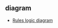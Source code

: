 ## diagram
- [Rules logic diagram](https://sequencediagram.org/index.html#initialData=C4S2BsFMAICUFcrXAewOYgMYChuQHajACe0AxAGICCAIgOxUAM0ARAKL4CO8IATqbEjdIAZ2AtoAQxHQ2sSgGYAnAGEAjACZsAB0m9QmELsJpeKeNvI0ArDQAcNFdABUzqtu3gsk0CnzRMFABbbT8CYBFXHT0DI0lCcgB3AAswGBYEKBlAwjNwKF4JaTgVMkkvTEgAI3B4SGj9LDiEshS01kFDbRgRSF4ANyxIIplYAGUyiura+t1GrvjgJNTgdMzRaApJTGAUfhG4ABlJoZq6vHwAE2wAM15JIJhKGjYAIRpmdZFsOWgAWgAfCUAFy6YioSTXfAoVbQFD9PqyWAAGlgKmB0AA3gAdfysXiQG59AiVFjAlgErqQQQ3FjI3HQVgpFBklgACQAqmNXlQAHI0Fi4gC+2GhsPhiLkqPRmweIHAxAAspAglVEQAVYjdETA3Hsrk8-l0vUAcVgfJoYwA8rzjfgWDQqByTWz1XIWNg0X9AWjgQThGJoP1yiBLj4QH5PSofWMMWhIMBOkZIK9iDTifhKgAKEBcHj8QQB4AAOnjicJGezAEoqwBuKMAHjIpkgBG94wxSe6Ub+zYJBABsEOGMpya+Wx2e2IpYT6xzeb4aaEdTEM+AAHVkigszXG33W-h28O4Ih6l7ey2B76T1Bi7x4Pgdz39wO5BicXiKRWCZnhuTR90NJ2oyLCJHswDJKyxCQJIkH0p+oSNH4IhkgALAyrDaAScyQOqICPGSGjFowjDCnuNx8NUvBYAA1u2MrrHeD47tAEFmIkMjuJ43i+PgbAAB6VNovHPhRBJVNRmA0QCb5YhhX5Ej+pL-pAVJAfBIFgfokHkgAkryABqVCHLpApkbguBAA)